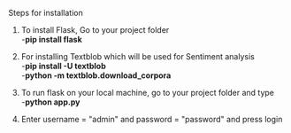 Steps for installation
1. To install Flask, Go to your project folder<br/>
    -**pip install flask**

2. For installing Textblob which will be used for Sentiment analysis<br/>
    -**pip install -U textblob**<br/>
    -**python -m textblob.download_corpora**

3. To run flask on your local machine, go to your project folder and type<br/>
    -**python app.py**

4. Enter username = "admin" and password = "password" and press login<br/>